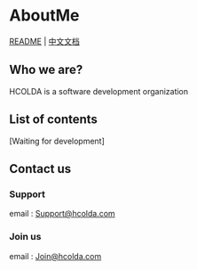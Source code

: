 # AboutMe
[README](README.md) | [中文文档](README_zh.md)

## Who we are?
HCOLDA is a software development organization

## List of contents
[Waiting for development]

## Contact us
### Support
email : Support@hcolda.com
### Join us
email : Join@hcolda.com
